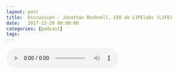 ```yaml
---
layout: post
title:  Discussion - Jonathan Bushnell, CEO de LIFElabs (LIFE)
date:   2017-12-29 00:00:00
categories: [podcast]
tags:
---
```

<audio src='http://feeds.soundcloud.com/stream/376020737-la-bulle-crypto-discussion-jonathan-bushnell-ceo-de-lifelabs-life.mp3' autoplay='false' controls='true' />

Discussion - LIFE
Épisode focus à propos de la cryptomonnaie LIFE avec Jonathan Bushnell le CEO de LIFElabs.
La version originale (en Anglais) de cet épisode en Anglais est disponible là où vous écoutez La Bulle Crypto d'habitude.


Lien vers le concours pour gagner 100 000 LIFE:
https://twitter.com/LaBulleCrypto/status/944985763380449280

Des questions à propos de l’épisode ? On a dit une bêtise ? Envie de partager et d’échanger ? Rejoins nous sur notre communauté Telegram (t.me/joinchat/BPCby0LDFPYTUhYNDlILVg) ou par Twitter @labullecrypto.

Youtube goo.gl/X4q3gt
Twitter twitter.com/labullecrypto 
RSS feeds.feedburner.com/labullecrypto
Telegram t.me/joinchat/BPCby0LDFPYTUhYNDlILVg
Soundcloud @la-bulle-crypto
iTunes itunes.apple.com/fr/podcast/la-bulle/id1281121446
Discord discord.gg/kXQM7NY

Soutenez le podcast:
BTC: 1F8mSBpdVSYbW7S5w5zaFRtPkJGAjneFVN
LTC: LgKsmiwozmhH4XixzP9iUzHR3DBGtCuo7F
ETH (et autres tokens): 0xe390d66441D0144fd54bd82Bff96B94E7620196f

Intro/outro music: Cash Rules by Ari de Niro is licensed under a Attribution-NonCommercial 3.0 International License.

La Bulle Crypto est un podcast purement information à propos de l’univers des crypto monnaies. Toutes les information fournies durant cette épisode NE SONT PAS À PRENDRE COMME DES CONSEIL D’INVESTISSEMENT. La Bulle Crypto ne fournit pas de conseils d'investissement.
